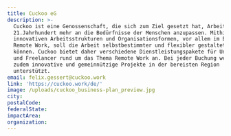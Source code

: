 ```yaml
---
title: Cuckoo eG
description: >-
  Cuckoo ist eine Genossenschaft, die sich zum Ziel gesetzt hat, Arbeiten im
  21.Jahrhundert mehr an die Bedürfnisse der Menschen anzupassen. Mithilfe von
  innovativen Arbeitsstrukturen und Organisationsformen, vor allem im Bereich
  Remote Work, soll die Arbeit selbstbestimmter und flexibler gestaltet werden
  können. Cuckoo bietet daher verschiedene Dienstleistungspakete für Unternehmen
  und Freelancer rund um das Thema Remote Work an. Bei jeder Buchung werden
  zudem innovative und gemeinnützige Projekte in der bereisten Region
  unterstützt.
email: felix.gessert@cuckoo.work
link: 'https://cuckoo.work/de/'
image: /uploads/cuckoo_business-plan_preview.jpg
city:
postalCode:
federalState:
impactArea:
organization:
---
```


